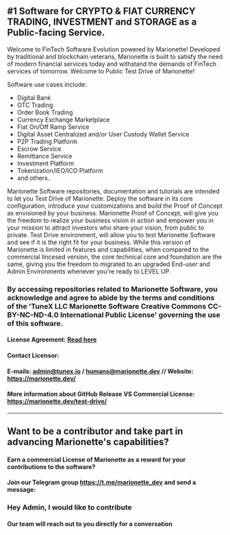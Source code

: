 ## #1 Software for CRYPTO & FIAT CURRENCY TRADING, INVESTMENT and STORAGE as a Public-facing Service.

Welcome to FinTech Software Evolution powered by Marionette! Developed by traditional and blockchain veterans, Marionette is built to satisfy the need of modern financial services today and withstand the demands of FinTech services of tomorrow. Welcome to Public Test Drive of Marionette!

Software use cases include:

- Digital Bank
- OTC Trading
- Order Book Trading
- Currency Exchange Marketplace
- Fiat On/Off Ramp Service
- Digital Asset Centralized and/or User Custody Wallet Service
- P2P Trading Platform
- Escrow Service
- Remittance Service
- Investment Platform
- Tokenization/IEO/ICO Platform
- and others..

Marionette Software repositories, documentation and tutorials are intended to let you Test Drive of Marionette. Deploy the software in its core configuration, introduce your customizations and build the Proof of Concept as envisioned by your business. Marionette Proof of Concept, will give you the freedom to realize your business vision in action and empower you in your mission to attract investors who share your vision, from public to private. Test Drive environment, will allow you to test Marionette Software and see if it is the right fit for your business. While this version of Marionette is limited in features and capabilities, when compared to the commercial lincesed version, the core technical core and foundation are the same, giving you the freedom to migrated to an upgraded End-user and Admin Environments whenever you're ready to LEVEL UP.

### By accessing repositories related to Marionette Software, you acknowledge and agree to abide by the terms and conditions of the 'TuneX LLC Marionette Software Creative Commons CC-BY-NC-ND-4.0 International Public License' governing the use of this software.

#### License Agreement: [Read here](https://github.com/Marionette-Software/marionette-configurator/tree/main?tab=License-1-ov-file#tunex-llc-marionette-software-creative-commons-cc-by-nc-nd-40-international-public-license)

#### Contact Licensor: 
#### E-mails: admin@tunex.io / humans@marionette.dev // Website: https://marionette.dev/

#### More information about GitHub Release VS Commercial License: https://marionette.dev/test-drive/
_________________________________________________________________________________

## Want to be a contributor and take part in advancing Marionette's capabilities?

#### Earn a commercial License of Marionette as a reward for your contributions to the software?

#### Join our Telegram group https://t.me/marionette_dev and send a message:

### Hey Admin, I would like to contribute

#### Our team will reach out to you directly for a conversation
